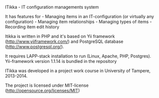 ITikka - IT configuration managements system

It has features for 
    - Managing items in an IT-configuration 
      (or virtually any configuration)
    - Managing item relationships
    - Managing types of items
    - Recording item edit history

Itikka is written in PHP and it's based on Yii framework 
(http://www.yiiframework.com/) and PostgreSQL database 
(http://www.postgresql.org/).

It requires LAPP-stack installation to run 
(Linux, Apache, PHP, Postgres).
Yii-framework version 1.1.14 is bundled in the repository


ITikka was developed in a project work course in 
University of Tampere, 2013-2014.

The project is licensed under MIT-license 
(http://opensource.org/licenses/MIT)
